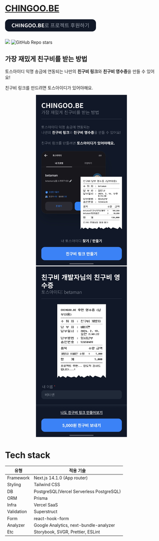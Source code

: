 # [CHINGOO.BE](https://chingoo.be)

<a href="https://chingoo.be/receipt/058cc73a-da22-43b0-93b4-3c5ffc62c747" target="_blank">
  <img src="./docs/assets/donation-button.png" width="300px" />
</a>

<p style="display: flex; justify-content: flex-start; align-items: center; gap: 16px; margin-top: 8px;">

<a href="https://hits.seeyoufarm.com"><img src="https://hits.seeyoufarm.com/api/count/incr/badge.svg?url=https%3A%2F%2Fgithub.com%2Fskymins04%2Fchingoo.be&count_bg=%2379C83D&title_bg=%23555555&icon=&icon_color=%23E7E7E7&title=hits&edge_flat=false"/></a>
<img alt="GitHub Repo stars" src="https://img.shields.io/github/stars/skymins04/chingoo.be">

</p>

## 가장 재밌게 친구비를 받는 방법

토스아이디 익명 송금에 연동되는 나만의 **친구비 링크**와 **친구비 영수증**을 만들 수 있어요!

친구비 링크를 만드려면 토스아이디가 있어야해요.

<p width="100%" align="center">
  <img src="./docs/assets/chingoo.be-1.png" width="300px" />
  <img src="./docs/assets/chingoo.be-2.png" width="300px" />
</p>

# Tech stack

| 유형       | 적용 기술                                |
| ---------- | ---------------------------------------- |
| Framework  | Next.js 14.1.0 (App router)              |
| Styling    | Tailwind CSS                             |
| DB         | PostgreSQL(Vercel Serverless PostgreSQL) |
| ORM        | Prisma                                   |
| Infra      | Vercel SaaS                              |
| Validation | Superstruct                              |
| Form       | react-hook-form                          |
| Analyzer   | Google Analytics, next-bundle-analyzer   |
| Etc        | Storybook, SVGR, Prettier, ESLint        |
